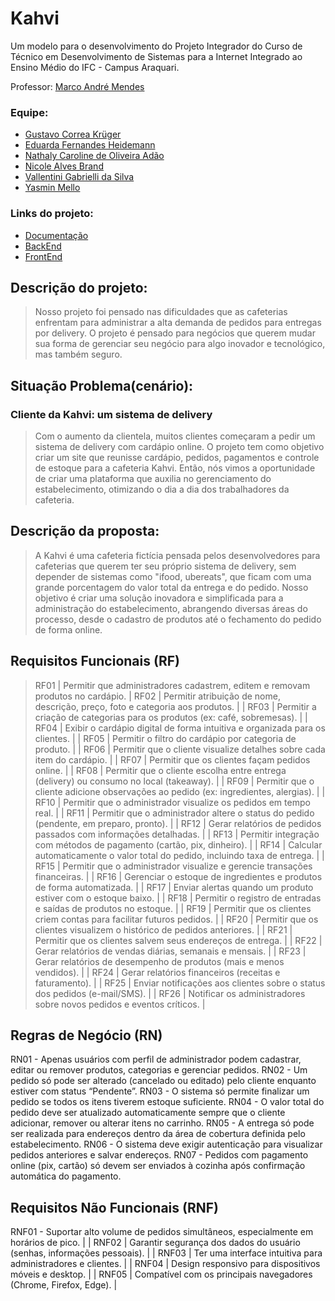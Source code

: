 # Kahvi

Um modelo para o desenvolvimento do Projeto Integrador do Curso de Técnico em Desenvolvimento de Sistemas para a Internet Integrado ao Ensino Médio do IFC - Campus Araquari.

Professor: [Marco André Mendes](https://github.com/marrcandre)

### Equipe:
- [Gustavo Correa Krüger](https://github.com/GustavoCKruger)
- [Eduarda Fernandes Heidemann](https://github.com/eduardafh)
- [Nathaly Caroline de Oliveira Adão](https://github.com/nathyadao)
- [Nicole Alves Brand](https://github.com/nicoleabrand)
- [Vallentini Gabrielli da Silva](https://github.com/Vallentini)
- [Yasmin Mello](https://github.com/melloyasminn)

### Links do projeto: 
- [Documentação](https://github.com/KahviBreak/.github/tree/main/profile)
- [BackEnd](https://github.com/)
- [FrontEnd](https://github.com/KahviBreak/Kahvi-frontend)

## Descrição do projeto:
> Nosso projeto foi pensado nas dificuldades que as cafeterias enfrentam para administrar a alta demanda de pedidos para entregas por delivery. O projeto é pensado para negócios que querem mudar sua forma de gerenciar seu negócio para algo inovador e tecnológico, mas também seguro. 

## Situação Problema(cenário):
### Cliente da Kahvi: um sistema de delivery
> Com o aumento da clientela, muitos clientes começaram a pedir um sistema de delivery com cardápio online. O projeto tem como objetivo criar um site que reunisse cardápio, pedidos, pagamentos e controle de estoque para a cafeteria Kahvi.
> Então, nós vimos a oportunidade de criar uma plataforma que auxilia no gerenciamento do estabelecimento, otimizando o dia a dia dos trabalhadores da cafeteria.

## Descrição da proposta:
> A Kahvi é uma cafeteria fictícia pensada pelos desenvolvedores para cafeterias que querem ter seu próprio sistema de delivery, sem depender de sistemas como "ifood, ubereats", que ficam com uma grande porcentagem do valor total da entrega e do pedido.
Nosso objetivo é criar uma solução inovadora e simplificada para a administração do estabelecimento, abrangendo diversas áreas do processo, desde o cadastro de produtos até o fechamento do pedido de forma online.


## Requisitos Funcionais (RF)

> RF01 | Permitir que administradores cadastrem, editem e removam produtos no cardápio. |
> RF02 | Permitir atribuição de nome, descrição, preço, foto e categoria aos produtos. |
| RF03 | Permitir a criação de categorias para os produtos (ex: café, sobremesas). |
| RF04 | Exibir o cardápio digital de forma intuitiva e organizada para os clientes. |
| RF05 | Permitir o filtro do cardápio por categoria de produto. |
| RF06 | Permitir que o cliente visualize detalhes sobre cada item do cardápio. |
| RF07 | Permitir que os clientes façam pedidos online. |
| RF08 | Permitir que o cliente escolha entre entrega (delivery) ou consumo no local (takeaway). |
| RF09 | Permitir que o cliente adicione observações ao pedido (ex: ingredientes, alergias). |
| RF10 | Permitir que o administrador visualize os pedidos em tempo real. |
| RF11 | Permitir que o administrador altere o status do pedido (pendente, em preparo, pronto). |
| RF12 | Gerar relatórios de pedidos passados com informações detalhadas. |
| RF13 | Permitir integração com métodos de pagamento (cartão, pix, dinheiro). |
| RF14 | Calcular automaticamente o valor total do pedido, incluindo taxa de entrega. |
| RF15 | Permitir que o administrador visualize e gerencie transações financeiras. |
| RF16 | Gerenciar o estoque de ingredientes e produtos de forma automatizada. |
| RF17 | Enviar alertas quando um produto estiver com o estoque baixo. |
| RF18 | Permitir o registro de entradas e saídas de produtos no estoque. |
| RF19 | Permitir que os clientes criem contas para facilitar futuros pedidos. |
| RF20 | Permitir que os clientes visualizem o histórico de pedidos anteriores. |
| RF21 | Permitir que os clientes salvem seus endereços de entrega. |
| RF22 | Gerar relatórios de vendas diárias, semanais e mensais. |
| RF23 | Gerar relatórios de desempenho de produtos (mais e menos vendidos). |
| RF24 | Gerar relatórios financeiros (receitas e faturamento). |
| RF25 | Enviar notificações aos clientes sobre o status dos pedidos (e-mail/SMS). |
| RF26 | Notificar os administradores sobre novos pedidos e eventos críticos. |


## Regras de Negócio (RN)
RN01 - Apenas usuários com perfil de administrador podem cadastrar, editar ou remover produtos, categorias e gerenciar pedidos.
RN02 - Um pedido só pode ser alterado (cancelado ou editado) pelo cliente enquanto estiver com status “Pendente”.
RN03 - O sistema só permite finalizar um pedido se todos os itens tiverem estoque suficiente.
RN04 - O valor total do pedido deve ser atualizado automaticamente sempre que o cliente adicionar, remover ou alterar itens no carrinho.
RN05 - A entrega só pode ser realizada para endereços dentro da área de cobertura definida pelo estabelecimento.
RN06 - O sistema deve exigir autenticação para visualizar pedidos anteriores e salvar endereços.
RN07 - Pedidos com pagamento online (pix, cartão) só devem ser enviados à cozinha após confirmação automática do pagamento.

## Requisitos Não Funcionais (RNF)

RNF01 - Suportar alto volume de pedidos simultâneos, especialmente em horários de pico. |
| RNF02 | Garantir segurança dos dados do usuário (senhas, informações pessoais). |
| RNF03 | Ter uma interface intuitiva para administradores e clientes. |
| RNF04 | Design responsivo para dispositivos móveis e desktop. |
| RNF05 | Compatível com os principais navegadores (Chrome, Firefox, Edge). |
